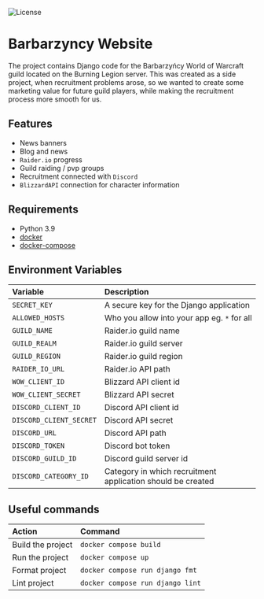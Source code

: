 ![License](https://img.shields.io/github/license/divinebanana/barbarzyncy)

# Barbarzyncy Website

The project contains Django code for the Barbarzyńcy World of Warcraft guild located on the Burning Legion server. This was created as a side project, when recruitment problems arose, so we wanted to create some marketing value for future guild players, while making the recruitment process more smooth for us.

## Features
  - News banners
  - Blog and news
  - `Raider.io` progress
  - Guild raiding / pvp groups
  - Recruitment connected with `Discord`
  - `BlizzardAPI` connection for character information

## Requirements
  * Python 3.9
  * [docker](https://docs.docker.com/docker-for-mac/install/)
  * [docker-compose](https://docs.docker.com/compose/install/)

## Environment Variables

| **Variable** | **Description** |
| :--- | :--- |
| `SECRET_KEY` | A secure key for the Django application |
| `ALLOWED_HOSTS` | Who you allow into your app eg. `*` for all |
| `GUILD_NAME` | Raider.io guild name |
| `GUILD_REALM` | Raider.io guild server |
| `GUILD_REGION` | Raider.io guild region |
| `RAIDER_IO_URL` | Raider.io API path |
| `WOW_CLIENT_ID` | Blizzard API client id |
| `WOW_CLIENT_SECRET` | Blizzard API secret |
| `DISCORD_CLIENT_ID` | Discord API client id |
| `DISCORD_CLIENT_SECRET` | Discord API secret |
| `DISCORD_URL` | Discord API path |
| `DISCORD_TOKEN` | Discord bot token |
| `DISCORD_GUILD_ID` | Discord guild server id |
| `DISCORD_CATEGORY_ID` | Category in which recruitment application should be created |

## Useful commands

| **Action** | **Command** |
| :--- | :--- |
| Build the project | `docker compose build` |
| Run the project | `docker compose up` |
| Format project | `docker compose run django fmt` |
| Lint project | `docker compose run django lint` |
